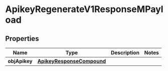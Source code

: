 

# ApikeyRegenerateV1ResponseMPayload

## Properties

Name | Type | Description | Notes
------------ | ------------- | ------------- | -------------
**objApikey** | [**ApikeyResponseCompound**](ApikeyResponseCompound.md) |  | 




